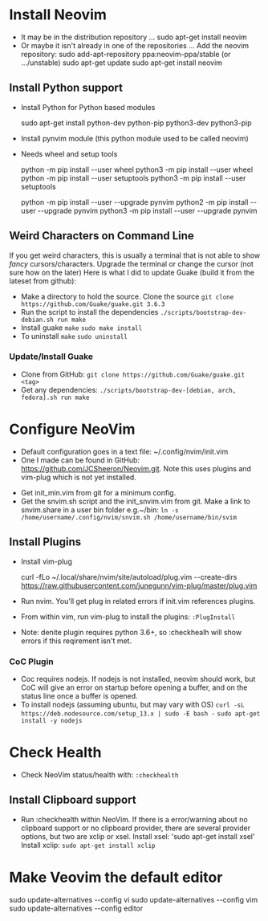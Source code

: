# Install Neovim

- It may be in the distribution repository ...
	sudo apt-get install neovim
- Or maybe it isn't already in one of the repositories ...
Add the neovim repository:
	sudo add-apt-repository ppa:neovim-ppa/stable  (or .../unstable)
	sudo apt-get update
	sudo apt-get install neovim

## Install Python support
- Install Python for Python based modules
 
	sudo apt-get install python-dev python-pip python3-dev python3-pip

- Install pynvim module (this python module used to be called neovim)

- Needs wheel and setup tools
 
	python -m pip install --user wheel
	python3 -m pip install --user wheel
	python -m pip install --user setuptools
	python3 -m pip install --user setuptools

	python -m pip install --user --upgrade pynvim
	python2 -m pip install --user --upgrade pynvim
	python3 -m pip install --user --upgrade pynvim

## Weird Characters on Command Line
If you get weird characters, this is usually a terminal that is not able to show *fancy* cursors/characters.
Upgrade the terminal or change the cursor (not sure how on the later)
Here is what I did to update Guake (build it from the lateset from github):
- Make a directory to hold the source. Clone the source
`git clone https://github.com/Guake/guake.git 3.6.3`
- Run the script to install the dependencies
`./scripts/bootstrap-dev-debian.sh run make`
- Install guake
`make`
`sudo make install`
- To uninstall
`make`
`sudo uninstall`

### Update/Install Guake

- Clone from GitHub: `git clone https://github.com/Guake/guake.git <tag>`
- Get any dependencies: `./scripts/bootstrap-dev-[debian, arch, fedora].sh run make`

# Configure NeoVim
- Default configuration goes in a text file: ~/.config/nvim/init.vim
- One I made can be found in GitHub: https://github.com/JCSheeron/Neovim.git. Note
this uses plugins and vim-plug which is not yet installed.
* Get init_min.vim from git for a minimum config.
* Get the snvim.sh script and the init_snvim.vim from git. Make a link to snvim.share
in a user bin folder e.g.~/bin:
	`ln -s /home/username/.config/nvim/snvim.sh /home/username/bin/svim `

## Install Plugins

- Install vim-plug
 
	curl -fLo ~/.local/share/nvim/site/autoload/plug.vim --create-dirs \
    https://raw.githubusercontent.com/junegunn/vim-plug/master/plug.vim

- Run nvim. You'll get plug in related errors if init.vim references plugins.
- From within vim, run vim-plug to install the plugins: `:PlugInstall`
- Note: denite plugin requires python 3.6+, so :checkhealh will show errors if 
this reqirement isn't met.

### CoC Plugin
- Coc requires nodejs.  If nodejs is not installed, neovim should work, but CoC will
give an error on startup before opening a buffer, and on the status line once
a buffer is opened.
- To install nodejs
(assuming ubuntu, but may vary with OS)
`curl -sL https://deb.nodesource.com/setup_13.x | sudo -E bash -`
`sudo apt-get install -y nodejs`

# Check Health

- Check NeoVim status/health with:
`:checkhealth`

## Install Clipboard support

- Run :checkhealth within NeoVim. If there is a error/warning about no
clipboard support or no clipboard provider, there are several provider
options, but two are xclip or xsel. 
Install xsel:
'sudo apt-get install xsel'
Install xclip:
`sudo apt-get install xclip`

# Make Veovim the default editor
sudo update-alternatives --config vi
sudo update-alternatives --config vim
sudo update-alternatives --config editor


